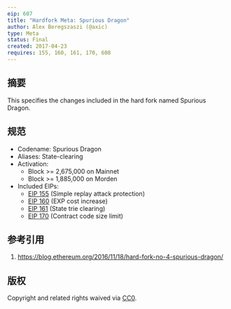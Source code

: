 ```yaml
---
eip: 607
title: "Hardfork Meta: Spurious Dragon"
author: Alex Beregszaszi (@axic)
type: Meta
status: Final
created: 2017-04-23
requires: 155, 160, 161, 170, 608
---
```


## 摘要

This specifies the changes included in the hard fork named Spurious Dragon.

## 规范

- Codename: Spurious Dragon
- Aliases: State-clearing
- Activation:
  - Block >= 2,675,000 on Mainnet
  - Block >= 1,885,000 on Morden
- Included EIPs:
  - [EIP 155](eip-155.html) (Simple replay attack protection)
  - [EIP 160](eip-160.html) (EXP cost increase)
  - [EIP 161](eip-161.html) (State trie clearing)
  - [EIP 170](eip-170.html) (Contract code size limit)

## 参考引用

1. https://blog.ethereum.org/2016/11/18/hard-fork-no-4-spurious-dragon/

## 版权

Copyright and related rights waived via [CC0](https://creativecommons.org/publicdomain/zero/1.0/).
